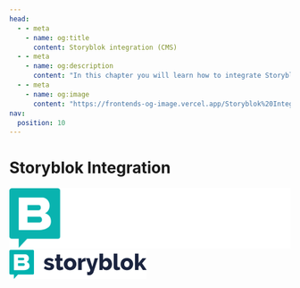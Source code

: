 ```yaml
---
head:
  - - meta
    - name: og:title
      content: Storyblok integration (CMS)
  - - meta
    - name: og:description
      content: "In this chapter you will learn how to integrate Storyblok (CMS)."
  - - meta
    - name: og:image
      content: "https://frontends-og-image.vercel.app/Storyblok%20Integration.png?fontSize=120px"
nav:
  position: 10
---
```


# Storyblok Integration

[<img src="../../../.assets/cms-icons/storyblok.light.svg" alt="Storyblok Logo" class="mb-8 h-20 hidden dark:block" />](https://www.storyblok.com/docs/guide/introduction)
[<img src="../../../.assets/cms-icons/storyblok.dark.svg" alt="Storyblok Logo" class="mb-8 h-20 block dark:hidden" />](https://www.storyblok.com/docs/guide/introduction)
